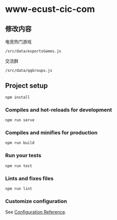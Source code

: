 # www-ecust-cic-com

## 修改内容

电竞热门游戏
```
/src/data/esportsGames.js
```

交流群
```
/src/data/qqGroups.js
```

## Project setup
```
npm install
```

### Compiles and hot-reloads for development
```
npm run serve
```

### Compiles and minifies for production
```
npm run build
```

### Run your tests
```
npm run test
```

### Lints and fixes files
```
npm run lint
```

### Customize configuration
See [Configuration Reference](https://cli.vuejs.org/config/).
